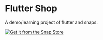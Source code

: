 # Flutter Shop

A demo/learning project of flutter and snaps.

[![Get it from the Snap Store](https://snapcraft.io/static/images/badges/en/snap-store-white.svg)](https://snapcraft.io/flutter-shop)

